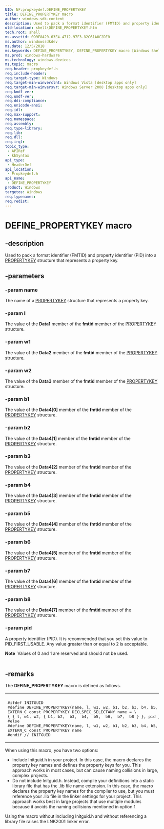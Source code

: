 ```yaml
---
UID: NF:propkeydef.DEFINE_PROPERTYKEY
title: DEFINE_PROPERTYKEY macro
author: windows-sdk-content
description: Used to pack a format identifier (FMTID) and property identifier (PID) into a PROPERTYKEY structure that represents a property key.
old-location: shell\DEFINE_PROPERTYKEY.htm
tech.root: shell
ms.assetid: 099F8A20-63E4-4712-97F3-82C61A0C2DE0
ms.author: windowssdkdev
ms.date: 12/5/2018
ms.keywords: DEFINE_PROPERTYKEY, DEFINE_PROPERTYKEY macro [Windows Shell], _shell_DEFINE_PROPERTYKEY, propkeydef/DEFINE_PROPERTYKEY, shell.DEFINE_PROPERTYKEY
ms.prod: windows-hardware
ms.technology: windows-devices
ms.topic: macro
req.header: propkeydef.h
req.include-header: 
req.target-type: Windows
req.target-min-winverclnt: Windows Vista [desktop apps only]
req.target-min-winversvr: Windows Server 2008 [desktop apps only]
req.kmdf-ver: 
req.umdf-ver: 
req.ddi-compliance: 
req.unicode-ansi: 
req.idl: 
req.max-support: 
req.namespace: 
req.assembly: 
req.type-library: 
req.lib: 
req.dll: 
req.irql: 
topic_type:
 - APIRef
 - kbSyntax
api_type:
 - HeaderDef
api_location:
 - Propkeydef.h
api_name:
 - DEFINE_PROPERTYKEY
product: Windows
targetos: Windows
req.typenames: 
req.redist: 
---
```


# DEFINE_PROPERTYKEY macro


## -description


Used to pack a format identifier (FMTID) and property identifier (PID) into a <a href="https://msdn.microsoft.com/3f5f31af-f040-443b-9045-9761055381ea">PROPERTYKEY</a> structure that represents a property key.


## -parameters




### -param name

The name of a <a href="https://msdn.microsoft.com/3f5f31af-f040-443b-9045-9761055381ea">PROPERTYKEY</a> structure that represents a property key.


### -param l

The value of the <b>Data1</b> member of the <b>fmtid</b> member of the <a href="https://msdn.microsoft.com/3f5f31af-f040-443b-9045-9761055381ea">PROPERTYKEY</a> structure.


### -param w1

The value of the <b>Data2</b> member of the <b>fmtid</b> member of the <a href="https://msdn.microsoft.com/3f5f31af-f040-443b-9045-9761055381ea">PROPERTYKEY</a> structure.


### -param w2

The value of the <b>Data3</b> member of the <b>fmtid</b> member of the <a href="https://msdn.microsoft.com/3f5f31af-f040-443b-9045-9761055381ea">PROPERTYKEY</a> structure.


### -param b1

The value of the <b>Data4[0]</b> member of the <b>fmtid</b> member of the <a href="https://msdn.microsoft.com/3f5f31af-f040-443b-9045-9761055381ea">PROPERTYKEY</a> structure.


### -param b2

The value of the <b>Data4[1]</b> member of the <b>fmtid</b> member of the <a href="https://msdn.microsoft.com/3f5f31af-f040-443b-9045-9761055381ea">PROPERTYKEY</a> structure.


### -param b3

The value of the <b>Data4[2]</b> member of the <b>fmtid</b> member of the <a href="https://msdn.microsoft.com/3f5f31af-f040-443b-9045-9761055381ea">PROPERTYKEY</a> structure.


### -param b4

The value of the <b>Data4[3]</b> member of the <b>fmtid</b> member of the <a href="https://msdn.microsoft.com/3f5f31af-f040-443b-9045-9761055381ea">PROPERTYKEY</a> structure.


### -param b5

The value of the <b>Data4[4]</b> member of the <b>fmtid</b> member of the <a href="https://msdn.microsoft.com/3f5f31af-f040-443b-9045-9761055381ea">PROPERTYKEY</a> structure.


### -param b6

The value of the <b>Data4[5]</b> member of the <b>fmtid</b> member of the <a href="https://msdn.microsoft.com/3f5f31af-f040-443b-9045-9761055381ea">PROPERTYKEY</a> structure.


### -param b7

The value of the <b>Data4[6]</b> member of the <b>fmtid</b> member of the <a href="https://msdn.microsoft.com/3f5f31af-f040-443b-9045-9761055381ea">PROPERTYKEY</a> structure.


### -param b8

The value of the <b>Data4[7]</b> member of the <b>fmtid</b> member of the <a href="https://msdn.microsoft.com/3f5f31af-f040-443b-9045-9761055381ea">PROPERTYKEY</a> structure.


### -param pid

A property identifier (PID). It is recommended that you set this value to PID_FIRST_USABLE. Any value greater than or equal to 2 is acceptable.
                    
                        

<div class="alert"><b>Note</b>  Values of 0 and 1 are reserved and should not be used.</div>
<div> </div>

## -remarks



The <b>DEFINE_PROPERTYKEY</b> macro is defined as follows. 
			
                

<div class="code"><span codelanguage=""><table>
<tr>
<th></th>
</tr>
<tr>
<td>
<pre>#ifdef INITGUID
#define DEFINE_PROPERTYKEY(name, l, w1, w2, b1, b2, b3, b4, b5, b6, b7, b8, pid) \
EXTERN_C const PROPERTYKEY DECLSPEC_SELECTANY name = \
{ { l, w1, w2, { b1, b2,  b3,  b4,  b5,  b6,  b7,  b8 } }, pid }
#else
#define DEFINE_PROPERTYKEY(name, l, w1, w2, b1, b2, b3, b4, b5, b6, b7, b8, pid) \ 
EXTERN_C const PROPERTYKEY name
#endif // INITGUID </pre>
</td>
</tr>
</table></span></div>
When using this macro, you have two options:
                
                

<ul>
<li>Include Initguid.h in your project. In this case, the macro declares the property key names and defines the property keys for you. This approach works in most cases, but can cause naming collisions in large, complex projects.</li>
<li>Do not include Initguid.h. Instead, compile your definitions into a static library file that has the .lib file name extension. In this case, the macro declares the property key names for the compiler to use, but you must reference your .lib file in the linker settings for your project. This approach works best in large projects that use multiple modules because it avoids the naming collisions mentioned in option 1.</li>
</ul>
Using the macro without including Initguid.h and without referencing a library file raises the LNK2001 linker error.



